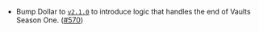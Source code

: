- Bump Dollar to [`v2.1.0`](https://github.com/noble-assets/dollar/releases/tag/v2.1.0) to introduce logic that handles the end of Vaults Season One. ([#570](https://github.com/noble-assets/noble/pull/570))
